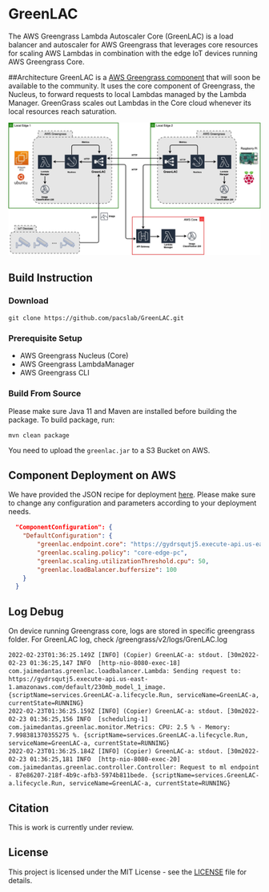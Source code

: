 # GreenLAC
The AWS Greengrass Lambda Autoscaler Core (GreenLAC) is a load balancer and autoscaler
for AWS Greengrass that leverages core resources for scaling AWS Lambdas in combination
with the edge IoT devices running AWS Greengrass Core.

##Architecture
GreenLAC is a [AWS Greengrass component](https://github.com/aws-greengrass/aws-greengrass-software-catalog#community-components) that will 
soon be available to the community. It uses the core component of Greengrass, the Nucleus, to forward requests to local Lambdas managed by the 
Lambda Manager. GreenGrass scales out Lambdas in the Core cloud whenever its local resources reach saturation. 

![](images/architecture.jpg)
## Build Instruction

### Download
```
git clone https://github.com/pacslab/GreenLAC.git
```

### Prerequisite Setup
- AWS Greengrass Nucleus (Core)
- AWS Greengrass LambdaManager
- AWS Greengrass CLI

### Build From Source
Please make sure Java 11 and Maven are installed before building the package. To build package, run:

```
mvn clean package
```

You need to upload the ``greenlac.jar`` to a S3 Bucket on AWS.

## Component Deployment on AWS 
We have provided the JSON recipe for deployment [here](https://github.com/pacslab/GreenLAC/blob/main/greengrass/deployment.json). Please make sure to 
change any configuration and parameters according to your deployment needs. 
```json
  "ComponentConfiguration": {
    "DefaultConfiguration": {
		"greenlac.endpoint.core": "https://gydrsqutj5.execute-api.us-east-1.amazonaws.com/default/230mb_model_1_image",
		"greenlac.scaling.policy": "core-edge-pc",
		"greenlac.scaling.utilizationThreshold.cpu": 50,
		"greenlac.loadBalancer.buffersize": 100
    }
  }
```
## Log Debug
On device running Greengrass core, logs are stored in specific greengrass folder.
For GreenLAC log, check /greengrass/v2/logs/GrenLAC.log
```log
2022-02-23T01:36:25.149Z [INFO] (Copier) GreenLAC-a: stdout. [30m2022-02-23 01:36:25,147 INFO  [http-nio-8080-exec-18] com.jaimedantas.greenlac.loadbalancer.Lambda: Sending request to: https://gydrsqutj5.execute-api.us-east-1.amazonaws.com/default/230mb_model_1_image. {scriptName=services.GreenLAC-a.lifecycle.Run, serviceName=GreenLAC-a, currentState=RUNNING}
2022-02-23T01:36:25.159Z [INFO] (Copier) GreenLAC-a: stdout. [30m2022-02-23 01:36:25,156 INFO  [scheduling-1] com.jaimedantas.greenlac.monitor.Metrics: CPU: 2.5 % - Memory: 7.998381370355275 %. {scriptName=services.GreenLAC-a.lifecycle.Run, serviceName=GreenLAC-a, currentState=RUNNING}
2022-02-23T01:36:25.184Z [INFO] (Copier) GreenLAC-a: stdout. [30m2022-02-23 01:36:25,181 INFO  [http-nio-8080-exec-20] com.jaimedantas.greenlac.controller.Controller: Request to ml endpoint - 87e86207-218f-4b9c-afb3-5974b811bede. {scriptName=services.GreenLAC-a.lifecycle.Run, serviceName=GreenLAC-a, currentState=RUNNING}

```
## Citation
This is work is currently under review.

## License
This project is licensed under the MIT License - see the [LICENSE](LICENSE) file for details.

